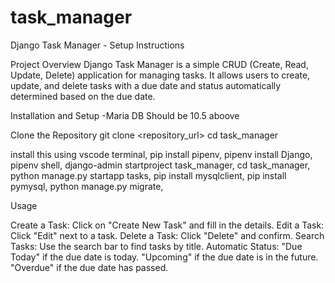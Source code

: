 # task_manager
Django Task Manager - Setup Instructions

Project Overview
Django Task Manager is a simple CRUD (Create, Read, Update, Delete) application for managing tasks. It allows users to create, update, and delete tasks with a due date and status automatically determined based on the due date.

Installation and Setup
-Maria DB Should be 10.5 aboove

Clone the Repository
git clone <repository_url>
cd task_manager

install this using vscode terminal, 
pip install pipenv, 
pipenv install Django, 
pipenv shell, 
django-admin startproject task_manager, 
cd task_manager, 
python manage.py startapp tasks, 
pip install mysqlclient, 
pip install pymysql, 
python manage.py migrate,

Usage

Create a Task: Click on "Create New Task" and fill in the details.
Edit a Task: Click "Edit" next to a task.
Delete a Task: Click "Delete" and confirm.
Search Tasks: Use the search bar to find tasks by title.
Automatic Status:
"Due Today" if the due date is today.
"Upcoming" if the due date is in the future.
"Overdue" if the due date has passed.
